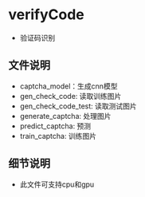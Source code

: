 # verifyCode
* 验证码识别

## 文件说明
* captcha_model：生成cnn模型
* gen_check_code: 读取训练图片
* gen_check_code_test: 读取测试图片
* generate_captcha: 处理图片
* predict_captcha: 预测
* train_captcha: 训练图片

## 细节说明
* 此文件可支持cpu和gpu
